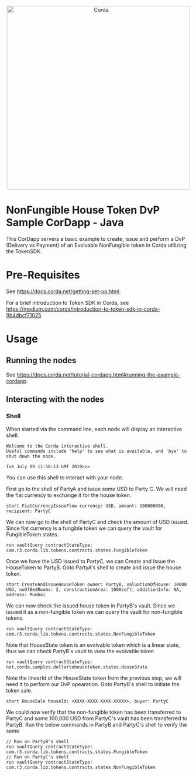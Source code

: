 <p align="center">
  <img src="https://camo.githubusercontent.com/a7b7d659d6e01a9e49ff2d9919f7a66d84aac66e/68747470733a2f2f7777772e636f7264612e6e65742f77702d636f6e74656e742f75706c6f6164732f323031362f31312f66673030355f636f7264615f622e706e67" alt="Corda" width="500">
</p>

# NonFungible House Token DvP Sample CorDapp - Java

This CorDapp servers a basic example to create, issue and perform a DvP (Delivery vs Payment) of an Evolvable NonFungible token in Corda utilizing the TokenSDK. 


# Pre-Requisites

See https://docs.corda.net/getting-set-up.html.

For a brief introduction to Token SDK in Corda, see https://medium.com/corda/introduction-to-token-sdk-in-corda-9b4dbcf71025 

# Usage

## Running the nodes

See https://docs.corda.net/tutorial-cordapp.html#running-the-example-cordapp.

## Interacting with the nodes

### Shell

When started via the command line, each node will display an interactive shell:

    Welcome to the Corda interactive shell.
    Useful commands include 'help' to see what is available, and 'bye' to shut down the node.
    
    Tue July 09 11:58:13 GMT 2019>>>

You can use this shell to interact with your node.

First go to the shell of PartyA and issue some USD to Party C. We will need the fiat currency to exchange it for the house token. 

    start FiatCurrencyIssueFlow currency: USD, amount: 100000000, recipient: PartyC

We can now go to the shell of PartyC and check the amount of USD issued. Since fiat currency is a fungible token we can query the vault for FungibleToken states.

    run vaultQuery contractStateType: com.r3.corda.lib.tokens.contracts.states.FungibleToken
    
Once we have the USD issued to PartyC, we can Create and Issue the HouseToken to PartyB. Goto PartyA's shell to create and issue the house token.
    
    start CreateAndIssueHouseToken owner: PartyB, valuationOfHouse: 10000 USD, noOfBedRooms: 2, constructionArea: 1000sqft, additionInfo: NA, address: Mumbai
    
We can now check the issued house token in PartyB's vault. Since we issued it as a non-fungible token we can query the vault for non-fungible tokens.
    
    run vaultQuery contractStateType: com.r3.corda.lib.tokens.contracts.states.NonFungibleToken
    
Note that HouseState token is an evolvable token which is a linear state, thus we can check PartyB's vault to view the evolvable token

    run vaultQuery contractStateType: net.corda.samples.dollartohousetoken.states.HouseState
    
Note the linearId of the HouseState token from the previous step, we will need it to perform our DvP opearation. Goto PartyB's shell to initiate the token sale.
    
    start HouseSale houseId: <XXXX-XXXX-XXXX-XXXXX>, buyer: PartyC
    
We could now verify that the non-fungible token has been transferred to PartyC and some 100,000 USD from PartyC's vault has been transferred to PartyB. Run the below commands in PartyB and PartyC's shell to verify the same
    
    // Run on PartyB's shell
    run vaultQuery contractStateType: com.r3.corda.lib.tokens.contracts.states.FungibleToken
    // Run on PartyC's shell
    run vaultQuery contractStateType: com.r3.corda.lib.tokens.contracts.states.NonFungibleToken

